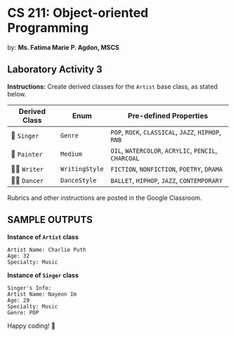 # CS 211: Object-oriented Programming
by: **Ms. Fatima Marie P. Agdon, MSCS**
## Laboratory Activity 3

**Instructions:** Create derived classes for the `Artist` base class, as stated below.

| Derived Class | Enum        | Pre-defined Properties                   |
|---------------|-------------|------------------------------------------|
|🎤 `Singer`      |`Genre`        |`POP`, `ROCK`, `CLASSICAL`, `JAZZ`, `HIPHOP`, `RNB`   |
|🎨 `Painter`     |`Medium`       |`OIL`, `WATERCOLOR`, `ACRYLIC`, `PENCIL`, `CHARCOAL`|
|✍🏻 `Writer`      |`WritingStyle` |`FICTION`, `NONFICTION`, `POETRY`, `DRAMA`        |
|💃🏻 `Dancer`      |`DanceStyle`   |`BALLET`, `HIPHOP`, `JAZZ`, `CONTEMPORARY`        |

Rubrics and other instructions are posted in the Google Classroom.

## SAMPLE OUTPUTS
**Instance of `Artist` class**
```
Artist Name: Charlie Puth
Age: 32
Specialty: Music
```

**Instance of `Singer` class**
```
Singer's Info:
Artist Name: Nayeon Im
Age: 29
Specialty: Music
Genre: POP
```

Happy coding! 🩷